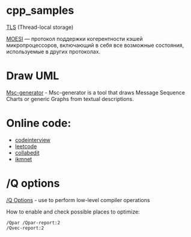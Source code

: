 # cpp_samples

[TLS](https://ru.wikipedia.org/wiki/TLS) (Thread-local storage)

[MOESI](https://ru.wikipedia.org/wiki/MOESI) — протокол поддержки когерентности кэшей микропроцессоров, включающий в себя все возможные состояния, используемые в других протоколах.

# Draw UML

[Msc-generator](https://sites.google.com/site/mscgen2393/) - Msc-generator is a tool that draws Message Sequence Charts or generic Graphs from textual descriptions.


# Online code:

- [codeinterview](https://codeinterview.io/)
- [leetcode](https://leetcode.com/)
- [collabedit](http://collabedit.com/)
- [ikmnet](https://www.ikmnet.com/)


# /Q options

[/Q Options](https://docs.microsoft.com/en-us/cpp/build/reference/q-options-low-level-operations?view=msvc-160) - use to perform low-level compiler operations

How to enable and check possible places to optimize:

```
/Qpar /Qpar-report:2
/Qvec-report:2
```
